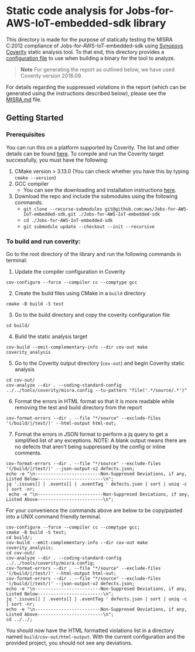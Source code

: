 # Static code analysis for Jobs-for-AWS-IoT-embedded-sdk library
This directory is made for the purpose of statically testing the MISRA C:2012 compliance of Jobs-for-AWS-IoT-embedded-sdk using
[Synopsys Coverity](https://www.synopsys.com/software-integrity/security-testing/static-analysis-sast.html) static analysis tool.
To that end, this directory provides a [configuration file](https://github.com/aws/Jobs-for-AWS-IoT-embedded-sdk/blob/main/tools/coverity/misra.config) to use when
building a binary for the tool to analyze.

> **Note**
For generating the report as outlined below, we have used Coverity version 2018.09.

For details regarding the suppressed violations in the report (which can be generated using the instructions described below), please
see the [MISRA.md](https://github.com/aws/Jobs-for-AWS-IoT-embedded-sdk/blob/main/MISRA.md) file.

## Getting Started
### Prerequisites
You can run this on a platform supported by Coverity. The list and other details can be found [here](https://sig-docs.synopsys.com/polaris/topics/c_coverity-compatible-platforms.html).
To compile and run the Coverity target successfully, you must have the following:

1. CMake version > 3.13.0 (You can check whether you have this by typing `cmake --version`)
2. GCC compiler
    - You can see the downloading and installation instructions [here](https://gcc.gnu.org/install/).
3. Download the repo and include the submodules using the following commands.
    - `git clone --recurse-submodules git@github.com:aws/Jobs-for-AWS-IoT-embedded-sdk.git ./Jobs-for-AWS-IoT-embedded-sdk`
    - `cd ./Jobs-for-AWS-IoT-embedded-sdk`
    - `git submodule update --checkout --init --recursive`

### To build and run coverity:
Go to the root directory of the library and run the following commands in terminal:
1. Update the compiler configuration in Coverity
  ~~~
  cov-configure --force --compiler cc --comptype gcc
  ~~~
2. Create the build files using CMake in a `build` directory
  ~~~
  cmake -B build -S test
  ~~~
3. Go to the build directory and copy the coverity configuration file
  ~~~
  cd build/
  ~~~
4. Build the static analysis target
  ~~~
  cov-build --emit-complementary-info --dir cov-out make coverity_analysis
  ~~~
5. Go to the Coverity output directory (`cov-out`) and begin Coverity static analysis
  ~~~
  cd cov-out/
  cov-analyze --dir . --coding-standard-config ../../tools/coverity/misra.config --tu-pattern "file('.*/source/.*')"
  ~~~
6. Format the errors in HTML format so that it is more readable while removing the test and build directory from the report
  ~~~
  cov-format-errors --dir . --file "*/source" --exclude-files '(/build/|/test/)' --html-output html-out;
  ~~~
7. Format the errors in JSON format to perform a jq query to get a simplified list of any exceptions.
  NOTE: A blank output means there are no defects that aren't being suppressed by the config or inline comments.
  ~~~
  cov-format-errors --dir . --file "*/source" --exclude-files '(/build/|/test/)' --json-output-v2 defects.json;
  echo -e "\n-------------------------Non-Suppresed Deviations, if any, Listed Below-------------------------\n";
  jq '.issues[] | .events[] | .eventTag ' defects.json | sort | uniq -c | sort -nr;
   echo -e "\n-------------------------Non-Suppresed Deviations, if any, Listed Above-------------------------\n";
  ~~~

For your convenience the commands above are below to be copy/pasted into a UNIX command friendly terminal.
 ~~~
 cov-configure --force --compiler cc --comptype gcc;
 cmake -B build -S test;
 cd build/;
 cov-build --emit-complementary-info --dir cov-out make coverity_analysis;
 cd cov-out/
 cov-analyze --dir . --coding-standard-config ../../tools/coverity/misra.config;
 cov-format-errors --dir . --file "*/source" --exclude-files '(/build/|/test/)' --html-output html-out;
 cov-format-errors --dir . --file "*/source" --exclude-files '(/build/|/test/)' --json-output-v2 defects.json;
 echo -e "\n-------------------------Non-Suppresed Deviations, if any, Listed Below-------------------------\n";
 jq '.issues[] | .events[] | .eventTag ' defects.json | sort | uniq -c | sort -nr;
 echo -e "\n-------------------------Non-Suppresed Deviations, if any, Listed Above-------------------------\n";
 cd ../../;
 ~~~

You should now have the HTML formatted violations list in a directory named `build/cov-out/html-output`.
With the current configuration and the provided project, you should not see any deviations.